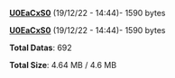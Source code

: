 [**U0EaCxS0**](/data/U0EaCxS0.txt) (19/12/22 - 14:44)- 1590 bytes

[**U0EaCxS0**](/data/U0EaCxS0.txt) (19/12/22 - 14:44)- 1590 bytes

**Total Datas**: 692

**Total Size**: 4.64 MB / 4.6 MB